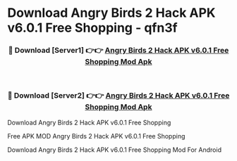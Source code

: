 # Download Angry Birds 2 Hack APK v6.0.1 Free Shopping - qfn3f



<div align="center">
<h3>🔴 Download [Server1] 👉👉 <a href="https://momento.my/?title=Angry_Birds_2_Hack_APK_v6.0.1_Free_Shopping">Angry Birds 2 Hack APK v6.0.1 Free Shopping Mod Apk</a></h3><br>

<h3>🔴 Download [Server2] 👉👉 <a href="https://momento.my/?title=Angry_Birds_2_Hack_APK_v6.0.1_Free_Shopping">Angry Birds 2 Hack APK v6.0.1 Free Shopping Mod Apk</a></h3>
</div>



Download Angry Birds 2 Hack APK v6.0.1 Free Shopping 

Free APK MOD Angry Birds 2 Hack APK v6.0.1 Free Shopping 

Download Angry Birds 2 Hack APK v6.0.1 Free Shopping Mod For Android
